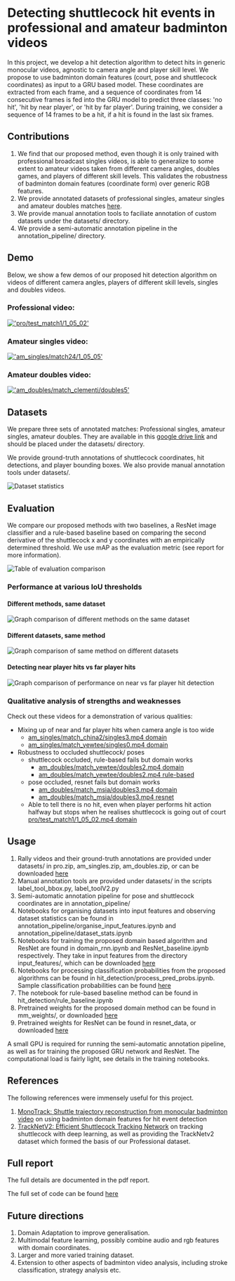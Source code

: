 # Detecting shuttlecock hit events in professional and amateur badminton videos

In this project, we develop a hit detection algorithm to detect hits in generic monocular videos, agnostic to camera angle and player skill level. We propose to use badminton domain features (court, pose and shuttlecock coordinates) as input to a GRU based model. These coordinates are extracted from each frame, and a sequence of coordinates from 14 consecutive frames is fed into the GRU model to predict three classes: 'no hit', 'hit by near player', or 'hit by far player'. During training, we consider a sequence of 14 frames to be a hit, if a hit is found in the last six frames.

## Contributions
1. We find that our proposed method, even though it is only trained with professional broadcast singles videos, is able to generalize to some extent to amateur videos taken from different camera angles, doubles games, and players of different skill levels. This validates the robustness of badminton domain features (coordinate form) over generic RGB features.
2. We provide annotated datasets of professional singles, amateur singles and amateur doubles matches [here](https://drive.google.com/drive/folders/13Ja-lZCNNbWelWcb3oP4L4if8khqTfUo?usp=sharing). 
3. We provide manual annotation tools to faciliate annotation of custom datasets under the datasets/ directory.
4. We provide a semi-automatic annotation pipeline in the annotation_pipeline/ directory.

## Demo
Below, we show a few demos of our proposed hit detection algorithm on videos of different camera angles, players of different skill levels, singles and doubles videos.

### Professional video:
[!['pro/test_match1/1_05_02'](pics/test_match1.png)](https://youtu.be/Sga5BMbK9Qk)

### Amateur singles video:
[!['am_singles/match24/1_05_05'](pics/match24.png)](https://youtu.be/WpQMvr3_JuY)

### Amateur doubles video:
[!['am_doubles/match_clementi/doubles5'](pics/match_clementi.png)](https://youtu.be/79Vh_RI03KY)

## Datasets
We prepare three sets of annotated matches: Professional singles, amateur singles, amateur doubles. They are available in this [google drive link](https://drive.google.com/drive/folders/13Ja-lZCNNbWelWcb3oP4L4if8khqTfUo?usp=sharing) and should be placed under the datasets/ directory.

We provide ground-truth annotations of shuttlecock coordinates, hit detections, and player bounding boxes. We also provide manual annotation tools under datasets/.

![Dataset statistics](pics/dataset_stats.png)

## Evaluation
We compare our proposed methods with two baselines, a ResNet image classifier and a rule-based baseline based on comparing the second derivative of the shuttlecock x and y coordinates with an empirically determined threshold. We use mAP as the evaluation metric (see report for more information).

![Table of evaluation comparison](pics/results_table_02.png)

### Performance at various IoU thresholds

#### Different methods, same dataset
![Graph comparison of different methods on the same dataset](pics/differentmethods.png)

#### Different datasets, same method
![Graph comparison of same method on different datasets](pics/perf_different_datasets.png)

#### Detecting near player hits vs far player hits
![Graph comparison of performance on near vs far player hit detection](pics/avg_prec_nearfar.png)

### Qualitative analysis of strengths and weaknesses
Check out these videos for a demonstration of various qualities:
- Mixing up of near and far player hits when camera angle is too wide
  - [am_singles/match_china2/singles3.mp4 domain](https://youtu.be/ieLmhx0r1PQ)
  - [am_singles/match_yewtee/singles0.mp4 domain](https://youtu.be/bM7ez-uBKwo)
- Robustness to occluded shuttlecock/ poses
  - shuttlecock occluded, rule-based fails but domain works
    - [am_doubles/match_yewtee/doubles2.mp4 domain](https://youtu.be/Gle4XFsr6t8)
    - [am_doubles/match_yewtee/doubles2.mp4 rule-based](https://youtu.be/t_kPVLCtunY)
  - pose occluded, resnet fails but domain works
    - [am_doubles/match_msia/doubles3.mp4 domain](https://youtu.be/PrToOe11IbI)
    - [am_doubles/match_msia/doubles3.mp4 resnet](https://youtu.be/-L3xA0hdUU0)
  - Able to tell there is no hit, even when player performs hit action halfway but stops when he realises shuttlecock is going out of court
    [pro/test_match1/1_05_02.mp4 domain](https://youtu.be/Sga5BMbK9Qk)

## Usage
1. Rally videos and their ground-truth annotations are provided under datasets/ in pro.zip, am_singles.zip, am_doubles.zip, or can be downloaded [here](https://drive.google.com/drive/folders/13Ja-lZCNNbWelWcb3oP4L4if8khqTfUo?usp=sharing)
2. Manual annotation tools are provided under datasets/ in the scripts label_tool_bbox.py, label_toolV2.py
3. Semi-automatic annotation pipeline for pose and shuttlecock coordinates are in annotation_pipeline/
3. Notebooks for organising datasets into input features and observing dataset statistics can be found in annotation_pipeline/organise_input_features.ipynb and annotation_pipeline/dataset_stats.ipynb
4. Notebooks for training the proposed domain based algorithm and ResNet are found in domain_rnn.ipynb and ResNet_baseline.ipynb respectively. They take in input features from the directory input_features/, which can be downloaded [here](https://drive.google.com/drive/folders/1qNguqWxtBe5NFRAB_vrnwUkjuvmjAMHP?usp=sharing)
5. Notebooks for processing classification probabilities from the proposed algorithms can be found in hit_detection/process_pred_probs.ipynb. Sample classification probabilities can be found [here](https://drive.google.com/drive/folders/1O8Ttre7W1AF1-ZQEMyIwEXjqYMUPhqtJ?usp=sharing)
6. The notebook for rule-based baseline method can be found in hit_detection/rule_baseline.ipynb
7. Pretrained weights for the proposed domain method can be found in mm_weights/, or downloaded [here](https://drive.google.com/drive/folders/1KXBZYJamez2tsIIDLCm3fz3ZCr6NwS7s?usp=sharing)
8. Pretrained weights for ResNet can be found in resnet_data, or downloaded [here](https://drive.google.com/drive/folders/13PAyLMvOwldTwp9G3screpoA_zLXyP9n?usp=sharing)

A small GPU is required for running the semi-automatic annotation pipeline, as well as for training the proposed GRU network and ResNet. The computational load is fairly light, see details in the training notebooks.

## References
The following references were immensely useful for this project.
1. [MonoTrack: Shuttle trajectory reconstruction from monocular badminton video](https://arxiv.org/pdf/2204.01899)
on using badminton domain features for hit event detection
2. [TrackNetV2: Efficient Shuttlecock Tracking Network](https://ieeexplore.ieee.org/document/9302757) on tracking shuttlecock with deep learning, as well as providing the TrackNetv2 dataset which formed the basis of our Professional dataset.

## Full report
The full details are documented in the pdf report.

The full set of code can be found [here](https://drive.google.com/drive/folders/1oPKAJA5U4Qvdhn7a9Bsir6dRvrNLziap?usp=sharing)

## Future directions
1. Domain Adaptation to improve generalisation.
2. Multimodal feature learning, possibly combine audio and rgb features with domain coordinates.
3. Larger and more varied training dataset.
4. Extension to other aspects of badminton video analysis, including stroke classification, strategy analysis etc.